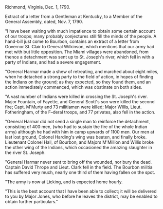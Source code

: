   Richmond, Virginia, Dec. 1, 1790.  Extract of a letter from a Gentleman at Kentucky, to a Member of the General Assembly, dated, Nov. 7, 1790.  "I have been waiting with much impatience to obtain some certain account of our troops; many probably conjectures still fill the minds of the people. A hand-bill just come to Bourbon, contains an extract of a letter from Governor St. Clair to General Wilkinson, which mentions that our army had met with but little opposition. The Miami villages were abandoned, from thence a detachment was sent up to St. Joseph's river, which fell in with a party of Indians, and had a severe engagement.  "General Harmar made a shew of retreating, and marched about eight miles, when he detached a strong party to the field of action, in hopes of finding the Indians on the ground; as they expected, so they found them, and an action immediately commenced, which was obstinate on both sides.  "A vast number of Indians were killed in crossing the St. Joseph's river. Major Fountain, of Fayette, and General Scott's son were killed the second fire; Capt. M'Murty and 73 militiamen were killed; Major Willis, Lieut. Fotheringham, of the F–deral troops, and 77 privates, also fell in the action.  "General Harmar did not send a single man to reinforce the detachment, consisting of 400 men, (who had to sustain the fire of the whole Indian army) although he had with him in camp upwards of 1100 men. Our men at last lost ground, Colonel Harding's wing was beaten, and finally broke. Lieutenant Colonel Hall, of Bourbon, and Majors M'Million and Willis broke the other wing of the Indians, which occasioned the amazing slaughter in the river St. Joseph.  "General Harmar never sent to bring off the wounded, nor bury the dead. Captain David Thrope and Lieut. Clark fell in the field. The Bourbon militia has suffered very much, nearly one third of them having fallen on the spot.  "The army is now at Licking, and is expected home hourly.  "This is the best account that I have been able to collect; it will be delivered to you by Major Jones, who before he leaves the district, may be enabled to obtain further particulars."